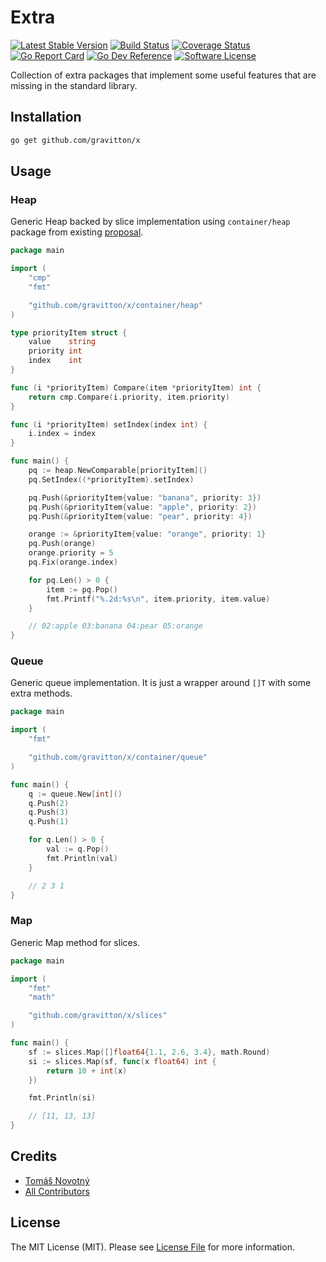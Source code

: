 # Extra

[![Latest Stable Version][ico-release]][link-release]
[![Build Status][ico-workflow]][link-workflow]
[![Coverage Status][ico-coverage]][link-coverage]
[![Go Report Card][ico-go-report-card]][link-go-report-card]
[![Go Dev Reference][ico-go-dev-reference]][link-go-dev-reference]
[![Software License][ico-license]][link-licence]

Collection of extra packages that implement some useful features that are missing in the standard library.


## Installation

```bash
go get github.com/gravitton/x
```


## Usage

### Heap

Generic Heap backed by slice implementation using `container/heap` package from existing [proposal](https://github.com/golang/go/issues/47632).

```go
package main

import (
	"cmp"
	"fmt"

	"github.com/gravitton/x/container/heap"
)

type priorityItem struct {
	value    string
	priority int
	index    int
}

func (i *priorityItem) Compare(item *priorityItem) int {
	return cmp.Compare(i.priority, item.priority)
}

func (i *priorityItem) setIndex(index int) {
	i.index = index
}

func main() {
	pq := heap.NewComparable[priorityItem]()
	pq.SetIndex((*priorityItem).setIndex)

	pq.Push(&priorityItem{value: "banana", priority: 3})
	pq.Push(&priorityItem{value: "apple", priority: 2})
	pq.Push(&priorityItem{value: "pear", priority: 4})

	orange := &priorityItem{value: "orange", priority: 1}
	pq.Push(orange)
	orange.priority = 5
	pq.Fix(orange.index)

	for pq.Len() > 0 {
		item := pq.Pop()
		fmt.Printf("%.2d:%s\n", item.priority, item.value)
	}

	// 02:apple 03:banana 04:pear 05:orange
}
```

### Queue

Generic queue implementation. It is just a wrapper around `[]T` with some extra methods.

```go
package main

import (
	"fmt"

	"github.com/gravitton/x/container/queue"
)

func main() {
	q := queue.New[int]()
	q.Push(2)
	q.Push(3)
	q.Push(1)

	for q.Len() > 0 {
		val := q.Pop()
		fmt.Println(val)
	}

	// 2 3 1
}
```

### Map

Generic Map method for slices.

```go
package main

import (
	"fmt"
	"math"

	"github.com/gravitton/x/slices"
)

func main() {
	sf := slices.Map([]float64{1.1, 2.6, 3.4}, math.Round)
	si := slices.Map(sf, func(x float64) int {
		return 10 + int(x)
	})

	fmt.Println(si)

	// [11, 13, 13]
}
```
## Credits

- [Tomáš Novotný](https://github.com/tomas-novotny)
- [All Contributors][link-contributors]


## License

The MIT License (MIT). Please see [License File][link-licence] for more information.


[ico-license]:              https://img.shields.io/github/license/gravitton/x.svg?style=flat-square&colorB=blue
[ico-workflow]:             https://img.shields.io/github/actions/workflow/status/gravitton/x/main.yml?branch=main&style=flat-square
[ico-release]:              https://img.shields.io/github/v/release/gravitton/x?style=flat-square&colorB=blue
[ico-go-dev-reference]:     https://img.shields.io/badge/go.dev-reference-blue?style=flat-square
[ico-go-report-card]:       https://goreportcard.com/badge/github.com/gravitton/x?style=flat-square
[ico-coverage]:             https://img.shields.io/coverallsCoverage/github/gravitton/x?style=flat-square

[link-author]:              https://github.com/gravitton
[link-release]:             https://github.com/gravitton/x/releases
[link-contributors]:        https://github.com/gravitton/x/contributors
[link-licence]:             ./LICENSE.md
[link-changelog]:           ./CHANGELOG.md
[link-workflow]:            https://github.com/gravitton/x/actions
[link-go-dev-reference]:    https://pkg.go.dev/github.com/gravitton/x
[link-go-report-card]:      https://goreportcard.com/report/github.com/gravitton/x
[link-coverage]:            https://coveralls.io/github/gravitton/x
